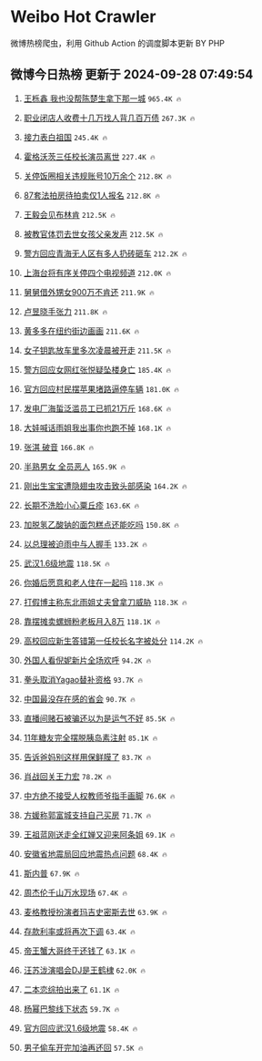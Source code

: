 # Weibo Hot Crawler 



微博热榜爬虫，利用 Github Action 的调度脚本更新 BY PHP 


## 微博今日热榜 更新于 2024-09-28 07:49:54 
1. [王栎鑫 我也没帮陈楚生拿下那一城](https://s.weibo.com/weibo?q=%E7%8E%8B%E6%A0%8E%E9%91%AB%20%E6%88%91%E4%B9%9F%E6%B2%A1%E5%B8%AE%E9%99%88%E6%A5%9A%E7%94%9F%E6%8B%BF%E4%B8%8B%E9%82%A3%E4%B8%80%E5%9F%8E&t=31&band_rank=1&Refer=top) `965.4K 🔥` 

1. [职业闭店人收费十几万找人背几百万债](https://s.weibo.com/weibo?q=%23%E8%81%8C%E4%B8%9A%E9%97%AD%E5%BA%97%E4%BA%BA%E6%94%B6%E8%B4%B9%E5%8D%81%E5%87%A0%E4%B8%87%E6%89%BE%E4%BA%BA%E8%83%8C%E5%87%A0%E7%99%BE%E4%B8%87%E5%80%BA%23&t=31&band_rank=2&Refer=top) `267.3K 🔥` 

1. [接力表白祖国](https://s.weibo.com/weibo?q=%23%E6%8E%A5%E5%8A%9B%E8%A1%A8%E7%99%BD%E7%A5%96%E5%9B%BD%23&t=31&band_rank=3&Refer=top) `245.4K 🔥` 

1. [霍格沃茨三任校长演员离世](https://s.weibo.com/weibo?q=%E9%9C%8D%E6%A0%BC%E6%B2%83%E8%8C%A8%E4%B8%89%E4%BB%BB%E6%A0%A1%E9%95%BF%E6%BC%94%E5%91%98%E7%A6%BB%E4%B8%96&t=31&band_rank=4&Refer=top) `227.4K 🔥` 

1. [关停饭圈相关违规账号10万余个](https://s.weibo.com/weibo?q=%23%E5%85%B3%E5%81%9C%E9%A5%AD%E5%9C%88%E7%9B%B8%E5%85%B3%E8%BF%9D%E8%A7%84%E8%B4%A6%E5%8F%B710%E4%B8%87%E4%BD%99%E4%B8%AA%23&t=31&band_rank=5&Refer=top) `212.8K 🔥` 

1. [87套法拍房待拍卖仅1人报名](https://s.weibo.com/weibo?q=%2387%E5%A5%97%E6%B3%95%E6%8B%8D%E6%88%BF%E5%BE%85%E6%8B%8D%E5%8D%96%E4%BB%851%E4%BA%BA%E6%8A%A5%E5%90%8D%23&t=31&band_rank=6&Refer=top) `212.8K 🔥` 

1. [王毅会见布林肯](https://s.weibo.com/weibo?q=%23%E7%8E%8B%E6%AF%85%E4%BC%9A%E8%A7%81%E5%B8%83%E6%9E%97%E8%82%AF%23&t=31&band_rank=7&Refer=top) `212.5K 🔥` 

1. [被教官体罚去世女孩父亲发声](https://s.weibo.com/weibo?q=%23%E8%A2%AB%E6%95%99%E5%AE%98%E4%BD%93%E7%BD%9A%E5%8E%BB%E4%B8%96%E5%A5%B3%E5%AD%A9%E7%88%B6%E4%BA%B2%E5%8F%91%E5%A3%B0%23&t=31&band_rank=8&Refer=top) `212.5K 🔥` 

1. [警方回应青海无人区有多人扔砖砸车](https://s.weibo.com/weibo?q=%23%E8%AD%A6%E6%96%B9%E5%9B%9E%E5%BA%94%E9%9D%92%E6%B5%B7%E6%97%A0%E4%BA%BA%E5%8C%BA%E6%9C%89%E5%A4%9A%E4%BA%BA%E6%89%94%E7%A0%96%E7%A0%B8%E8%BD%A6%23&t=31&band_rank=9&Refer=top) `212.2K 🔥` 

1. [上海台将有序关停四个电视频道](https://s.weibo.com/weibo?q=%23%E4%B8%8A%E6%B5%B7%E5%8F%B0%E5%B0%86%E6%9C%89%E5%BA%8F%E5%85%B3%E5%81%9C%E5%9B%9B%E4%B8%AA%E7%94%B5%E8%A7%86%E9%A2%91%E9%81%93%23&t=31&band_rank=10&Refer=top) `212.0K 🔥` 

1. [舅舅借外甥女900万不肯还](https://s.weibo.com/weibo?q=%23%E8%88%85%E8%88%85%E5%80%9F%E5%A4%96%E7%94%A5%E5%A5%B3900%E4%B8%87%E4%B8%8D%E8%82%AF%E8%BF%98%23&t=31&band_rank=11&Refer=top) `211.9K 🔥` 

1. [卢昱晓手张力](https://s.weibo.com/weibo?q=%E5%8D%A2%E6%98%B1%E6%99%93%E6%89%8B%E5%BC%A0%E5%8A%9B&t=31&band_rank=12&Refer=top) `211.8K 🔥` 

1. [黄多多在纽约街边画画](https://s.weibo.com/weibo?q=%23%E9%BB%84%E5%A4%9A%E5%A4%9A%E5%9C%A8%E7%BA%BD%E7%BA%A6%E8%A1%97%E8%BE%B9%E7%94%BB%E7%94%BB%23&t=31&band_rank=13&Refer=top) `211.6K 🔥` 

1. [女子钥匙放车里多次凌晨被开走](https://s.weibo.com/weibo?q=%23%E5%A5%B3%E5%AD%90%E9%92%A5%E5%8C%99%E6%94%BE%E8%BD%A6%E9%87%8C%E5%A4%9A%E6%AC%A1%E5%87%8C%E6%99%A8%E8%A2%AB%E5%BC%80%E8%B5%B0%23&t=31&band_rank=14&Refer=top) `211.5K 🔥` 

1. [警方回应女网红张悦疑坠楼身亡](https://s.weibo.com/weibo?q=%23%E8%AD%A6%E6%96%B9%E5%9B%9E%E5%BA%94%E5%A5%B3%E7%BD%91%E7%BA%A2%E5%BC%A0%E6%82%A6%E7%96%91%E5%9D%A0%E6%A5%BC%E8%BA%AB%E4%BA%A1%23&t=31&band_rank=15&Refer=top) `185.4K 🔥` 

1. [官方回应村民摆苹果堵路逼停车辆](https://s.weibo.com/weibo?q=%23%E5%AE%98%E6%96%B9%E5%9B%9E%E5%BA%94%E6%9D%91%E6%B0%91%E6%91%86%E8%8B%B9%E6%9E%9C%E5%A0%B5%E8%B7%AF%E9%80%BC%E5%81%9C%E8%BD%A6%E8%BE%86%23&t=31&band_rank=16&Refer=top) `181.0K 🔥` 

1. [发电厂海蜇泛滥员工已抓21万斤](https://s.weibo.com/weibo?q=%23%E5%8F%91%E7%94%B5%E5%8E%82%E6%B5%B7%E8%9C%87%E6%B3%9B%E6%BB%A5%E5%91%98%E5%B7%A5%E5%B7%B2%E6%8A%9321%E4%B8%87%E6%96%A4%23&t=31&band_rank=17&Refer=top) `168.6K 🔥` 

1. [大娃喊话雨姐我出事你也跑不掉](https://s.weibo.com/weibo?q=%23%E5%A4%A7%E5%A8%83%E5%96%8A%E8%AF%9D%E9%9B%A8%E5%A7%90%E6%88%91%E5%87%BA%E4%BA%8B%E4%BD%A0%E4%B9%9F%E8%B7%91%E4%B8%8D%E6%8E%89%23&t=31&band_rank=18&Refer=top) `168.1K 🔥` 

1. [张淇 破音](https://s.weibo.com/weibo?q=%E5%BC%A0%E6%B7%87%20%E7%A0%B4%E9%9F%B3&t=31&band_rank=19&Refer=top) `166.8K 🔥` 

1. [半熟男女 全员恶人](https://s.weibo.com/weibo?q=%E5%8D%8A%E7%86%9F%E7%94%B7%E5%A5%B3%20%E5%85%A8%E5%91%98%E6%81%B6%E4%BA%BA&t=31&band_rank=20&Refer=top) `165.9K 🔥` 

1. [刚出生宝宝遭隐翅虫攻击致头部感染](https://s.weibo.com/weibo?q=%23%E5%88%9A%E5%87%BA%E7%94%9F%E5%AE%9D%E5%AE%9D%E9%81%AD%E9%9A%90%E7%BF%85%E8%99%AB%E6%94%BB%E5%87%BB%E8%87%B4%E5%A4%B4%E9%83%A8%E6%84%9F%E6%9F%93%23&t=31&band_rank=21&Refer=top) `164.2K 🔥` 

1. [长期不洗脸小心粟丘疹](https://s.weibo.com/weibo?q=%23%E9%95%BF%E6%9C%9F%E4%B8%8D%E6%B4%97%E8%84%B8%E5%B0%8F%E5%BF%83%E7%B2%9F%E4%B8%98%E7%96%B9%23&t=31&band_rank=22&Refer=top) `163.6K 🔥` 

1. [加脱氢乙酸钠的面包糕点还能吃吗](https://s.weibo.com/weibo?q=%23%E5%8A%A0%E8%84%B1%E6%B0%A2%E4%B9%99%E9%85%B8%E9%92%A0%E7%9A%84%E9%9D%A2%E5%8C%85%E7%B3%95%E7%82%B9%E8%BF%98%E8%83%BD%E5%90%83%E5%90%97%23&t=31&band_rank=23&Refer=top) `150.8K 🔥` 

1. [以总理被迫雨中与人握手](https://s.weibo.com/weibo?q=%23%E4%BB%A5%E6%80%BB%E7%90%86%E8%A2%AB%E8%BF%AB%E9%9B%A8%E4%B8%AD%E4%B8%8E%E4%BA%BA%E6%8F%A1%E6%89%8B%23&t=31&band_rank=24&Refer=top) `133.2K 🔥` 

1. [武汉1.6级地震](https://s.weibo.com/weibo?q=%23%E6%AD%A6%E6%B1%891.6%E7%BA%A7%E5%9C%B0%E9%9C%87%23&t=31&band_rank=25&Refer=top) `118.5K 🔥` 

1. [你婚后愿意和老人住在一起吗](https://s.weibo.com/weibo?q=%23%E4%BD%A0%E5%A9%9A%E5%90%8E%E6%84%BF%E6%84%8F%E5%92%8C%E8%80%81%E4%BA%BA%E4%BD%8F%E5%9C%A8%E4%B8%80%E8%B5%B7%E5%90%97%23&t=31&band_rank=26&Refer=top) `118.3K 🔥` 

1. [打假博主称东北雨姐丈夫曾拿刀威胁](https://s.weibo.com/weibo?q=%23%E6%89%93%E5%81%87%E5%8D%9A%E4%B8%BB%E7%A7%B0%E4%B8%9C%E5%8C%97%E9%9B%A8%E5%A7%90%E4%B8%88%E5%A4%AB%E6%9B%BE%E6%8B%BF%E5%88%80%E5%A8%81%E8%83%81%23&t=31&band_rank=27&Refer=top) `118.3K 🔥` 

1. [靠摆摊卖螺蛳粉老板月入8万](https://s.weibo.com/weibo?q=%23%E9%9D%A0%E6%91%86%E6%91%8A%E5%8D%96%E8%9E%BA%E8%9B%B3%E7%B2%89%E8%80%81%E6%9D%BF%E6%9C%88%E5%85%A58%E4%B8%87%23&t=31&band_rank=28&Refer=top) `118.1K 🔥` 

1. [高校回应新生答错第一任校长名字被处分](https://s.weibo.com/weibo?q=%23%E9%AB%98%E6%A0%A1%E5%9B%9E%E5%BA%94%E6%96%B0%E7%94%9F%E7%AD%94%E9%94%99%E7%AC%AC%E4%B8%80%E4%BB%BB%E6%A0%A1%E9%95%BF%E5%90%8D%E5%AD%97%E8%A2%AB%E5%A4%84%E5%88%86%23&t=31&band_rank=29&Refer=top) `114.2K 🔥` 

1. [外国人看倪妮新片全场欢呼](https://s.weibo.com/weibo?q=%E5%A4%96%E5%9B%BD%E4%BA%BA%E7%9C%8B%E5%80%AA%E5%A6%AE%E6%96%B0%E7%89%87%E5%85%A8%E5%9C%BA%E6%AC%A2%E5%91%BC&t=31&band_rank=30&Refer=top) `94.2K 🔥` 

1. [拳头取消Yagao替补资格](https://s.weibo.com/weibo?q=%23%E6%8B%B3%E5%A4%B4%E5%8F%96%E6%B6%88Yagao%E6%9B%BF%E8%A1%A5%E8%B5%84%E6%A0%BC%23&t=31&band_rank=31&Refer=top) `93.7K 🔥` 

1. [中国最没存在感的省会](https://s.weibo.com/weibo?q=%23%E4%B8%AD%E5%9B%BD%E6%9C%80%E6%B2%A1%E5%AD%98%E5%9C%A8%E6%84%9F%E7%9A%84%E7%9C%81%E4%BC%9A%23&t=31&band_rank=32&Refer=top) `90.7K 🔥` 

1. [直播间赌石被骗还以为是运气不好](https://s.weibo.com/weibo?q=%23%E7%9B%B4%E6%92%AD%E9%97%B4%E8%B5%8C%E7%9F%B3%E8%A2%AB%E9%AA%97%E8%BF%98%E4%BB%A5%E4%B8%BA%E6%98%AF%E8%BF%90%E6%B0%94%E4%B8%8D%E5%A5%BD%23&t=31&band_rank=33&Refer=top) `85.5K 🔥` 

1. [11年糖友完全摆脱胰岛素注射](https://s.weibo.com/weibo?q=%2311%E5%B9%B4%E7%B3%96%E5%8F%8B%E5%AE%8C%E5%85%A8%E6%91%86%E8%84%B1%E8%83%B0%E5%B2%9B%E7%B4%A0%E6%B3%A8%E5%B0%84%23&t=31&band_rank=34&Refer=top) `85.1K 🔥` 

1. [告诉爸妈别这样用保鲜膜了](https://s.weibo.com/weibo?q=%23%E5%91%8A%E8%AF%89%E7%88%B8%E5%A6%88%E5%88%AB%E8%BF%99%E6%A0%B7%E7%94%A8%E4%BF%9D%E9%B2%9C%E8%86%9C%E4%BA%86%23&t=31&band_rank=35&Refer=top) `83.7K 🔥` 

1. [肖战回关王力宏](https://s.weibo.com/weibo?q=%23%E8%82%96%E6%88%98%E5%9B%9E%E5%85%B3%E7%8E%8B%E5%8A%9B%E5%AE%8F%23&t=31&band_rank=36&Refer=top) `78.2K 🔥` 

1. [中方绝不接受人权教师爷指手画脚](https://s.weibo.com/weibo?q=%23%E4%B8%AD%E6%96%B9%E7%BB%9D%E4%B8%8D%E6%8E%A5%E5%8F%97%E4%BA%BA%E6%9D%83%E6%95%99%E5%B8%88%E7%88%B7%E6%8C%87%E6%89%8B%E7%94%BB%E8%84%9A%23&t=31&band_rank=37&Refer=top) `76.6K 🔥` 

1. [方媛称郭富城支持自己买房](https://s.weibo.com/weibo?q=%23%E6%96%B9%E5%AA%9B%E7%A7%B0%E9%83%AD%E5%AF%8C%E5%9F%8E%E6%94%AF%E6%8C%81%E8%87%AA%E5%B7%B1%E4%B9%B0%E6%88%BF%23&t=31&band_rank=38&Refer=top) `71.7K 🔥` 

1. [王祖蓝刚送走全红婵又迎来阿条姐](https://s.weibo.com/weibo?q=%E7%8E%8B%E7%A5%96%E8%93%9D%E5%88%9A%E9%80%81%E8%B5%B0%E5%85%A8%E7%BA%A2%E5%A9%B5%E5%8F%88%E8%BF%8E%E6%9D%A5%E9%98%BF%E6%9D%A1%E5%A7%90&t=31&band_rank=39&Refer=top) `69.1K 🔥` 

1. [安徽省地震局回应地震热点问题](https://s.weibo.com/weibo?q=%23%E5%AE%89%E5%BE%BD%E7%9C%81%E5%9C%B0%E9%9C%87%E5%B1%80%E5%9B%9E%E5%BA%94%E5%9C%B0%E9%9C%87%E7%83%AD%E7%82%B9%E9%97%AE%E9%A2%98%23&t=31&band_rank=40&Refer=top) `68.4K 🔥` 

1. [斯内普](https://s.weibo.com/weibo?q=%E6%96%AF%E5%86%85%E6%99%AE&t=31&band_rank=41&Refer=top) `67.9K 🔥` 

1. [周杰伦千山万水现场](https://s.weibo.com/weibo?q=%23%E5%91%A8%E6%9D%B0%E4%BC%A6%E5%8D%83%E5%B1%B1%E4%B8%87%E6%B0%B4%E7%8E%B0%E5%9C%BA%23&t=31&band_rank=42&Refer=top) `67.4K 🔥` 

1. [麦格教授扮演者玛吉史密斯去世](https://s.weibo.com/weibo?q=%E9%BA%A6%E6%A0%BC%E6%95%99%E6%8E%88%E6%89%AE%E6%BC%94%E8%80%85%E7%8E%9B%E5%90%89%E5%8F%B2%E5%AF%86%E6%96%AF%E5%8E%BB%E4%B8%96&t=31&band_rank=43&Refer=top) `63.9K 🔥` 

1. [存款利率或将再次下调](https://s.weibo.com/weibo?q=%23%E5%AD%98%E6%AC%BE%E5%88%A9%E7%8E%87%E6%88%96%E5%B0%86%E5%86%8D%E6%AC%A1%E4%B8%8B%E8%B0%83%23&t=31&band_rank=44&Refer=top) `63.4K 🔥` 

1. [帝王蟹大哥终于还钱了](https://s.weibo.com/weibo?q=%23%E5%B8%9D%E7%8E%8B%E8%9F%B9%E5%A4%A7%E5%93%A5%E7%BB%88%E4%BA%8E%E8%BF%98%E9%92%B1%E4%BA%86%23&t=31&band_rank=45&Refer=top) `63.1K 🔥` 

1. [汪苏泷演唱会DJ是王鹤棣](https://s.weibo.com/weibo?q=%23%E6%B1%AA%E8%8B%8F%E6%B3%B7%E6%BC%94%E5%94%B1%E4%BC%9ADJ%E6%98%AF%E7%8E%8B%E9%B9%A4%E6%A3%A3%23&t=31&band_rank=46&Refer=top) `62.0K 🔥` 

1. [二本恋综拍出来了](https://s.weibo.com/weibo?q=%E4%BA%8C%E6%9C%AC%E6%81%8B%E7%BB%BC%E6%8B%8D%E5%87%BA%E6%9D%A5%E4%BA%86&t=31&band_rank=47&Refer=top) `61.1K 🔥` 

1. [杨幂巴黎线下状态](https://s.weibo.com/weibo?q=%23%E6%9D%A8%E5%B9%82%E5%B7%B4%E9%BB%8E%E7%BA%BF%E4%B8%8B%E7%8A%B6%E6%80%81%23&t=31&band_rank=48&Refer=top) `59.7K 🔥` 

1. [官方回应武汉1.6级地震](https://s.weibo.com/weibo?q=%23%E5%AE%98%E6%96%B9%E5%9B%9E%E5%BA%94%E6%AD%A6%E6%B1%891.6%E7%BA%A7%E5%9C%B0%E9%9C%87%23&t=31&band_rank=49&Refer=top) `58.4K 🔥` 

1. [男子偷车开完加油再还回](https://s.weibo.com/weibo?q=%23%E7%94%B7%E5%AD%90%E5%81%B7%E8%BD%A6%E5%BC%80%E5%AE%8C%E5%8A%A0%E6%B2%B9%E5%86%8D%E8%BF%98%E5%9B%9E%23&t=31&band_rank=50&Refer=top) `57.5K 🔥` 

